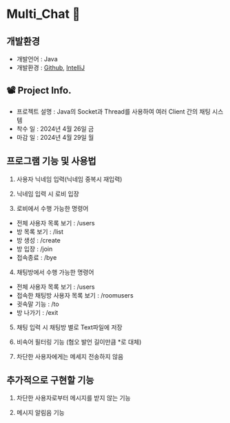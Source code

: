 # Multi_Chat 💬



## 개발환경
- 개발언어 : Java
- 개발환경 : [Github](https://github.com/), [IntelliJ](https://www.jetbrains.com/ko-kr/idea/)

## 📽️ Project Info.

- 프로젝트 설명 : Java의 Socket과 Thread를 사용하여 여러 Client 간의 채팅 시스템
- 착수 일 : 2024년 4월 26일 금
- 마감 일 : 2024년 4월 29일 월

## 프로그램 기능 및 사용법
1. 사용자 닉네임 입력(닉네임 중복시 재입력)
   
2. 닉네임 입력 시 로비 입장
   
3. 로비에서 수행 가능한 명령어
  - 전체 사용자 목록 보기 : /users
  - 방 목록 보기 : /list
  - 방 생성 : /create
  - 방 입장 : /join
  - 접속종료 : /bye

4. 채팅방에서 수행 가능한 명령어
  - 전체 사용자 목록 보기 : /users
  - 접속한 채팅방 사용자 목록 보기 : /roomusers
  - 귓속말 기능 : /to
  - 방 나가기 : /exit

5. 채팅 입력 시 채팅방 별로 Text파일에 저장

6. 비속어 필터링 기능 (혐오 발언 길이만큼 *로 대체)

7. 차단한 사용자에게는 메세지 전송하지 않음

## 추가적으로 구현할 기능
1. 차단한 사용자로부터 메시지를 받지 않는 기능

2. 메시지 알림음 기능